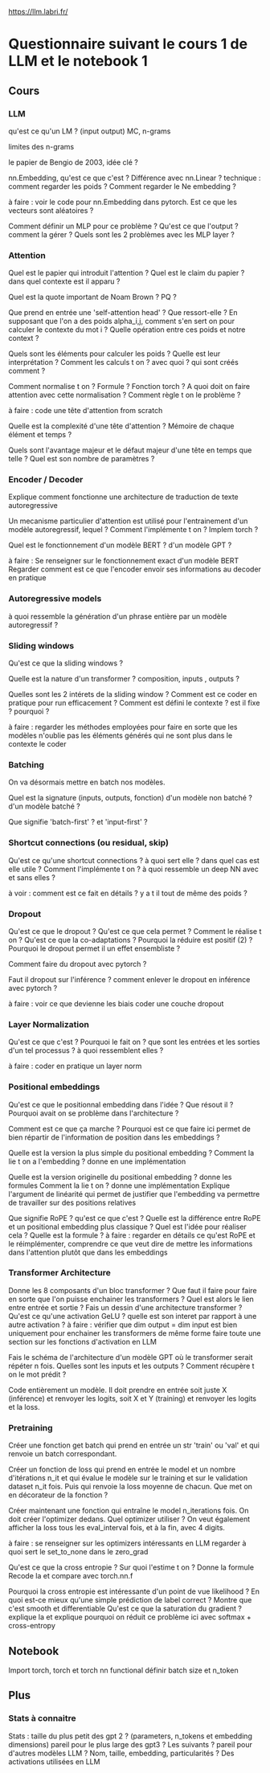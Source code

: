 https://llm.labri.fr/



# Questionnaire suivant le cours 1 de LLM et le notebook 1

## Cours

### LLM

qu'est ce qu'un LM ? (input output)
MC, n-grams

limites des n-grams

le papier de Bengio de 2003, idée clé ?

nn.Embedding, qu'est ce que c'est ? Différence avec nn.Linear ?
technique : comment regarder les poids ? Comment regarder le Ne embedding ?

à faire : voir le code pour nn.Embedding dans pytorch. Est ce que les vecteurs sont aléatoires ?


Comment définir un MLP pour ce problème ? Qu'est ce que l'output ? comment la gérer ?
Quels sont les 2 problèmes avec les MLP layer ?


### Attention

Quel est le papier qui introduit l'attention ?
Quel est le claim du papier ? dans quel contexte est il apparu ?


Quel est la quote important de Noam Brown ? PQ ?


Que prend en entrée une 'self-attention head' ? Que ressort-elle ?
En supposant que l'on a des poids alpha_i,j, comment s'en sert on pour calculer le contexte du mot i ? Quelle opération entre ces poids et notre context ?

Quels sont les éléments pour calculer les poids ? Quelle est leur interprétation ?
Comment les calculs t on ? avec quoi ? qui sont créés comment ?  

Comment normalise t on ? Formule ? Fonction torch ?
A quoi doit on faire attention avec cette normalisation ? Comment règle t on le problème ?

à faire : code une tête d'attention from scratch

Quelle est la complexité d'une tête d'attention ? Mémoire de chaque élément et temps ?

Quels sont l'avantage majeur et le défaut majeur d'une tête en temps que telle ? Quel est son nombre de paramètres ? 

### Encoder / Decoder 

Explique comment fonctionne une architecture de traduction de texte autoregressive 

Un mecanisme particulier d'attention est utilisé pour l'entrainement d'un modèle autoregressif, lequel ? Comment l'implémente t on ? Implem torch ?

Quel est le fonctionnement d'un modèle BERT ? d'un modèle GPT ? 


à faire : Se renseigner sur le fonctionnement exact d'un modèle BERT
          Regarder comment est ce que l'encoder envoir ses informations au decoder en pratique

### Autoregressive models 

à quoi ressemble la génération d'un phrase entière par un modèle autoregressif ?

### Sliding windows 

Qu'est ce que la sliding windows ? 

Quelle est la nature d'un transformer ? composition, inputs , outputs ? 

Quelles sont les 2 intérets de la sliding window ? Comment est ce coder en pratique pour run efficacement ? 
Comment est défini le contexte ? est il fixe ? pourquoi ? 

à faire : regarder les méthodes employées pour faire en sorte que les modèles n'oublie pas les éléments générés qui ne sont plus dans le contexte
          le coder

### Batching 

On va désormais mettre en batch nos modèles. 

Quel est la signature (inputs, outputs, fonction) d'un modèle non batché ? d'un modèle batché ? 

Que signifie 'batch-first' ? et 'input-first' ? 

### Shortcut connections (ou residual, skip)

Qu'est ce qu'une shortcut connections ? à quoi sert elle ? dans quel cas est elle utile ? Comment l'implémente t on ?
à quoi ressemble un deep NN avec et sans elles ? 

à voir : comment est ce fait en détails ? y a t il tout de même des poids ? 

### Dropout

Qu'est ce que le dropout ? Qu'est ce que cela permet ? Comment le réalise t on ? 
Qu'est ce que la co-adaptations ? Pourquoi la réduire est positif (2) ? 
Pourquoi le dropout permet il un effet ensembliste ? 

Comment faire du dropout avec pytorch ? 

Faut il dropout sur l'inférence ? comment enlever le dropout en inférence avec pytorch ? 

à faire : voir ce que devienne les biais 
          coder une couche dropout


### Layer Normalization 

Qu'est ce que c'est ? Pourquoi le fait on ? que sont les entrées et les sorties d'un tel processus ? à quoi ressemblent elles ? 

à faire : coder en pratique un layer norm 

### Positional embeddings

Qu'est ce que le positionnal embedding dans l'idée ? Que résout il ? Pourquoi avait on se problème dans l'architecture ? 

Comment est ce que ça marche ? Pourquoi est ce que faire ici permet de bien répartir de l'information de position dans les embeddings ? 

Quelle est la version la plus simple du positional embedding ? 
Comment la lie t on a l'embedding ? donne en une implémentation 


Quelle est la version originelle du positional embedding ? donne les formules 
Comment la lie t on ? donne une implémentation 
Explique l'argument de linéarité qui permet de justifier que l'embedding va permettre de travailler sur des positions relatives 

Que signifie RoPE ? qu'est ce que c'est ? 
Quelle est la différence entre RoPE et un positional embedding plus classique ? 
Quel est l'idée pour réaliser cela ? Quelle est la formule ? 
à faire : regarder en détails ce qu'est RoPE et le réimplémenter, comprendre ce que veut dire de mettre les informations dans l'attention plutôt que dans les embeddings


### Transformer Architecture

Donne les 8 composants d'un bloc transformer ? Que faut il faire pour faire en sorte que l'on puisse enchainer les transformers ? Quel est alors le lien entre entrée et sortie ? 
Fais un dessin d'une architecture transformer ?
Qu'est ce qu'une activation GeLU ? quelle est son interet par rapport à une autre activation ?
à faire : vérifier que dim output = dim input est bien uniquement pour enchainer les transformers de même forme
          faire toute une section sur les fonctions d'activation en LLM 

Fais le schéma de l'architecture d'un modèle GPT où le transformer serait répéter n fois. Quelles sont les inputs et les outputs ? Comment récupère t on le mot prédit ? 

Code entièrement un modèle. Il doit prendre en entrée soit juste X (inférence) et renvoyer les logits, soit X et Y (training) et renvoyer les logits et la loss.

### Pretraining

Créer une fonction get batch qui prend en entrée un str 'train' ou 'val' et qui renvoie un batch correspondant. 

Créer un fonction de loss qui prend en entrée le model et un nombre d'itérations n_it et qui évalue le modèle sur le training et sur le validation dataset n_it fois. Puis qui renvoie la loss moyenne de chacun. 
Que met on en décorateur de la fonction ? 

Créer maintenant une fonction qui entraîne le model n_iterations fois. 
On doit créer l'optimizer dedans. Quel optimizer utiliser ? 
On veut également afficher la loss tous les eval_interval fois, et à la fin, avec 4 digits. 

à faire : se renseigner sur les optimizers intéressants en LLM
          regarder à quoi sert le set_to_none dans le zero_grad

Qu'est ce que la cross entropie ? Sur quoi l'estime t on ? Donne la formule 
Recode la et compare avec torch.nn.f

Pourquoi la cross entropie est intéressante d'un point de vue likelihood ? 
En quoi est-ce mieux qu'une simple prédiction de label correct ?
Montre que c'est smooth et differentiable 
Qu'est ce que la saturation du gradient ? explique la et explique pourquoi on réduit ce problème ici avec softmax + cross-entropy


## Notebook 

Import torch, torch et torch nn functional définir batch size et n_token







## Plus

### Stats à connaitre

Stats : taille du plus petit des gpt 2 ? (parameters, n_tokens  et embedding dimensions)
pareil pour le plus large des gpt3 ? Les suivants ?
pareil pour d'autres modèles LLM ? Nom, taille, embedding, particularités ?
Des activations utilisées en LLM 
